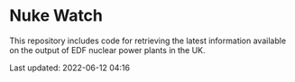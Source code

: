 # Nuke Watch

This repository includes code for retrieving the latest information available on the output of EDF nuclear power plants in the UK.

Last updated: 2022-06-12 04:16